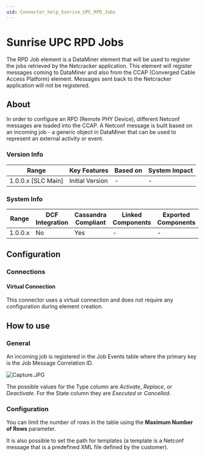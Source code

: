 ```yaml
---
uid: Connector_help_Sunrise_UPC_RPD_Jobs
---
```


# Sunrise UPC RPD Jobs

The RPD Job element is a DataMiner element that will be used to register the jobs retrieved by the Netcracker application. This element will register messages coming to DataMiner and also from the CCAP (Converged Cable Access Platform) element. Messages sent back to the Netcracker application will not be registered.

## About

In order to configure an RPD (Remote PHY Device), different Netconf messages are loaded into the CCAP. A Netconf message is built based on an incoming job - a generic object in DataMiner that can be used to represent an external activity or event.

### Version Info

| Range              | Key Features    | Based on | System Impact |
|--------------------|-----------------|----------|---------------|
| 1.0.0.x [SLC Main] | Initial Version | -        | -             |

### System Info

| Range     | DCF Integration     | Cassandra Compliant     | Linked Components     | Exported Components     |
|-----------|---------------------|-------------------------|-----------------------|-------------------------|
| 1.0.0.x   | No                  | Yes                     | -                     | -                       |

## Configuration

### Connections

#### Virtual Connection

This connector uses a virtual connection and does not require any configuration during element creation.

## How to use

### General

An incoming job is registered in the Job Events table where the primary key is the Job Message Correlation ID.

![Capture.JPG](~/connector/images/Sunrise_UPC_RPD_Jobs_Capture.JPG)

The possible values for the Type column are *Activate*, *Replace*, or *Deactivate*. For the State column they are *Executed* or *Cancelled*.

### Configuration

You can limit the number of rows in the table using the **Maximum Number of Rows** parameter.

It is also possible to set the path for templates (a template is a Netconf message that is a predefined XML file defined by the customer).
